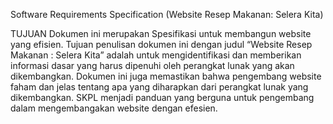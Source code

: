Software Requirements Specification
(Website Resep Makanan: Selera Kita)

TUJUAN
Dokumen ini merupakan Spesifikasi untuk membangun website yang efisien. Tujuan penulisan dokumen ini dengan judul “Website Resep 
Makanan : Selera Kita” adalah untuk mengidentifikasi dan memberikan informasi dasar yang harus dipenuhi oleh perangkat lunak yang akan 
dikembangkan. Dokumen ini juga memastikan bahwa pengembang website faham dan jelas tentang apa yang diharapkan dari perangkat lunak 
yang dikembangkan. SKPL menjadi panduan yang berguna untuk pengembang dalam mengembangakan website dengan efesien.


